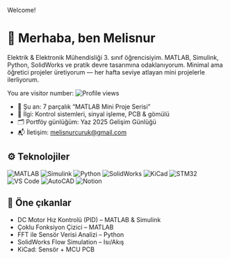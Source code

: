 Welcome!

# 👋 Merhaba, ben Melisnur

Elektrik & Elektronik Mühendisliği 3. sınıf öğrencisiyim. MATLAB, Simulink, Python, SolidWorks ve pratik devre tasarımına odaklanıyorum. Minimal ama öğretici projeler üretiyorum — her hafta seviye atlayan mini projelerle ilerliyorum.

You are visitor number: 
![Profile views](https://komarev.com/ghpvc/?username=runsilem&color=blue&label=PROFILE+VIEWS)


- 🔭 Şu an: 7 parçalık “MATLAB Mini Proje Serisi”
- 🎯 İlgi: Kontrol sistemleri, sinyal işleme, PCB & gömülü
- 🗂 Portföy günlüğüm: Yaz 2025 Gelişim Günlüğü
- 📬 İletişim: melisnurcuruk@gmail.com

## ⚙️ Teknolojiler
![MATLAB](https://img.shields.io/badge/MATLAB-0076A8?style=for-the-badge&logo=Mathworks&logoColor=white)
![Simulink](https://img.shields.io/badge/Simulink-FF6F00?style=for-the-badge&logo=Mathworks&logoColor=white)
![Python](https://img.shields.io/badge/Python-3776AB?style=for-the-badge&logo=python&logoColor=white)
![SolidWorks](https://img.shields.io/badge/SolidWorks-FF0000?style=for-the-badge&logo=solidworks&logoColor=white)
![KiCad](https://img.shields.io/badge/KiCad-314CB0?style=for-the-badge&logo=kicad&logoColor=white)
![STM32](https://img.shields.io/badge/STMicroelectronics-03234B?style=for-the-badge&logo=stmicroelectronics&logoColor=white)
![VS Code](https://img.shields.io/badge/VS_Code-007ACC?style=for-the-badge&logo=visual%20studio%20code&logoColor=white)
![AutoCAD](https://img.shields.io/badge/AutoCAD-D50000?style=for-the-badge&logo=autocad&logoColor=white)
![Notion](https://img.shields.io/badge/Notion-000000?style=for-the-badge&logo=notion&logoColor=white)

## 📌 Öne çıkanlar
- DC Motor Hız Kontrolü (PID) – MATLAB & Simulink
- Çoklu Fonksiyon Çizici – MATLAB
- FFT ile Sensör Verisi Analizi – Python
- SolidWorks Flow Simulation – Isı/Akış
- KiCad: Sensör + MCU PCB


